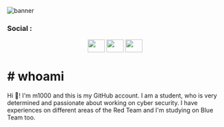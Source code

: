 
![banner](https://user-images.githubusercontent.com/82729808/212359698-aa6e91f8-9623-484e-bcd4-acddbf350687.png) 

<h3 align="left">Social :</h3>
<p align="left">
<p align="center">
<a href="https://www.twitter.com/watashiwaspr/" target="blank"><img align="center" src="https://abs.twimg.com/responsive-web/client-web/icon-svg.168b89da.svg" alt="" height="30" width="40" /></a>
<a href="https://www.linkedin.com/in/yi%C4%9Fit-duman-679262223/" target="blank"><img align="center" src="https://static.licdn.com/sc/h/akt4ae504epesldzj74dzred8" alt="" height="30" width="40" /></a>
<a href="https://tryhackme.com/p/m0ritZ" target="blank"><img align="center" src="https://assets.tryhackme.com/img/logo/tryhackme_logo_full.svg" alt="" height="30" width="40" /></a>
</p>


# # whoami
  
  Hi 👋! I'm m1000 and this is my GitHub account. I am a student, who is very determined and passionate about working on cyber security. I have experiences on different areas of the Red Team and I'm studying on Blue Team too.
  <p align="center">
<!--
  <img height="170em" src="https://github-readme-stats.vercel.app/api?username=watashiwaspr&include_all_commits=true&count_private=true&show_icons=true&theme=codeSTACKr"/>
  <img src="https://github-readme-stats.vercel.app/api/top-langs/?username=watashiwaspr&layout=compact&hide=html&theme=codeSTACKr" alt="watashiwaspr"/>
</p>
